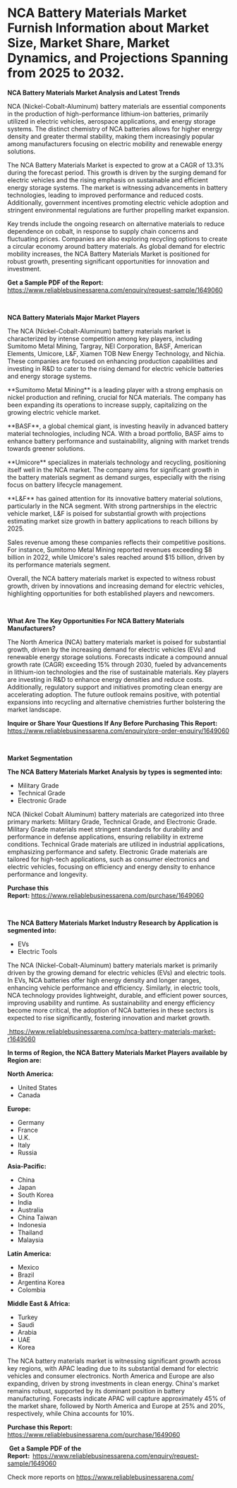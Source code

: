 <p><h1>NCA Battery Materials Market Furnish Information about Market Size, Market Share, Market Dynamics, and Projections Spanning from 2025 to 2032.</h1></p><p><strong>NCA Battery Materials Market Analysis and Latest Trends</strong></p>
<p><p>NCA (Nickel-Cobalt-Aluminum) battery materials are essential components in the production of high-performance lithium-ion batteries, primarily utilized in electric vehicles, aerospace applications, and energy storage systems. The distinct chemistry of NCA batteries allows for higher energy density and greater thermal stability, making them increasingly popular among manufacturers focusing on electric mobility and renewable energy solutions.</p><p>The NCA Battery Materials Market is expected to grow at a CAGR of 13.3% during the forecast period. This growth is driven by the surging demand for electric vehicles and the rising emphasis on sustainable and efficient energy storage systems. The market is witnessing advancements in battery technologies, leading to improved performance and reduced costs. Additionally, government incentives promoting electric vehicle adoption and stringent environmental regulations are further propelling market expansion.</p><p>Key trends include the ongoing research on alternative materials to reduce dependence on cobalt, in response to supply chain concerns and fluctuating prices. Companies are also exploring recycling options to create a circular economy around battery materials. As global demand for electric mobility increases, the NCA Battery Materials Market is positioned for robust growth, presenting significant opportunities for innovation and investment.</p></p>
<p><strong>Get a Sample PDF of the Report:&nbsp;</strong> <a href="https://www.reliablebusinessarena.com/enquiry/request-sample/1649060?utm_campaign=3534&utm_medium=2&utm_source=Github&utm_content=ia&utm_term=26032025&utm_id=nca-battery-materials">https://www.reliablebusinessarena.com/enquiry/request-sample/1649060</a></p>
<p>&nbsp;</p>
<p><strong>NCA Battery Materials Major Market Players</strong></p>
<p><p>The NCA (Nickel-Cobalt-Aluminum) battery materials market is characterized by intense competition among key players, including Sumitomo Metal Mining, Targray, NEI Corporation, BASF, American Elements, Umicore, L&F, Xiamen TOB New Energy Technology, and Nichia. These companies are focused on enhancing production capabilities and investing in R&D to cater to the rising demand for electric vehicle batteries and energy storage systems.</p><p>**Sumitomo Metal Mining** is a leading player with a strong emphasis on nickel production and refining, crucial for NCA materials. The company has been expanding its operations to increase supply, capitalizing on the growing electric vehicle market.</p><p>**BASF**, a global chemical giant, is investing heavily in advanced battery material technologies, including NCA. With a broad portfolio, BASF aims to enhance battery performance and sustainability, aligning with market trends towards greener solutions.</p><p>**Umicore** specializes in materials technology and recycling, positioning itself well in the NCA market. The company aims for significant growth in the battery materials segment as demand surges, especially with the rising focus on battery lifecycle management.</p><p>**L&F** has gained attention for its innovative battery material solutions, particularly in the NCA segment. With strong partnerships in the electric vehicle market, L&F is poised for substantial growth with projections estimating market size growth in battery applications to reach billions by 2025.</p><p>Sales revenue among these companies reflects their competitive positions. For instance, Sumitomo Metal Mining reported revenues exceeding $8 billion in 2022, while Umicore's sales reached around $15 billion, driven by its performance materials segment.</p><p>Overall, the NCA battery materials market is expected to witness robust growth, driven by innovations and increasing demand for electric vehicles, highlighting opportunities for both established players and newcomers.</p></p>
<p>&nbsp;</p>
<p><strong>What Are The Key Opportunities For NCA Battery Materials Manufacturers?</strong></p>
<p><p>The North America (NCA) battery materials market is poised for substantial growth, driven by the increasing demand for electric vehicles (EVs) and renewable energy storage solutions. Forecasts indicate a compound annual growth rate (CAGR) exceeding 15% through 2030, fueled by advancements in lithium-ion technologies and the rise of sustainable materials. Key players are investing in R&D to enhance energy densities and reduce costs. Additionally, regulatory support and initiatives promoting clean energy are accelerating adoption. The future outlook remains positive, with potential expansions into recycling and alternative chemistries further bolstering the market landscape.</p></p>
<p><strong>Inquire or Share Your Questions If Any Before Purchasing This Report:</strong> <a href="https://www.reliablebusinessarena.com/enquiry/pre-order-enquiry/1649060?utm_campaign=3534&utm_medium=2&utm_source=Github&utm_content=ia&utm_term=26032025&utm_id=nca-battery-materials">https://www.reliablebusinessarena.com/enquiry/pre-order-enquiry/1649060</a></p>
<p>&nbsp;</p>
<p><strong>Market Segmentation</strong></p>
<p><strong>The NCA Battery Materials Market Analysis by types is segmented into:</strong></p>
<p><ul><li>Military Grade</li><li>Technical Grade</li><li>Electronic Grade</li></ul></p>
<p><p>NCA (Nickel Cobalt Aluminum) battery materials are categorized into three primary markets: Military Grade, Technical Grade, and Electronic Grade. Military Grade materials meet stringent standards for durability and performance in defense applications, ensuring reliability in extreme conditions. Technical Grade materials are utilized in industrial applications, emphasizing performance and safety. Electronic Grade materials are tailored for high-tech applications, such as consumer electronics and electric vehicles, focusing on efficiency and energy density to enhance performance and longevity.</p></p>
<p><strong>Purchase this Report:&nbsp;</strong><a href="https://www.reliablebusinessarena.com/purchase/1649060?utm_campaign=3534&utm_medium=2&utm_source=Github&utm_content=ia&utm_term=26032025&utm_id=nca-battery-materials">https://www.reliablebusinessarena.com/purchase/1649060</a></p>
<p>&nbsp;</p>
<p><strong>The NCA Battery Materials Market Industry Research by Application is segmented into:</strong></p>
<p><ul><li>EVs</li><li>Electric Tools</li></ul></p>
<p><p>The NCA (Nickel-Cobalt-Aluminum) battery materials market is primarily driven by the growing demand for electric vehicles (EVs) and electric tools. In EVs, NCA batteries offer high energy density and longer ranges, enhancing vehicle performance and efficiency. Similarly, in electric tools, NCA technology provides lightweight, durable, and efficient power sources, improving usability and runtime. As sustainability and energy efficiency become more critical, the adoption of NCA batteries in these sectors is expected to rise significantly, fostering innovation and market growth.</p></p>
<p><a href="https://www.reliablebusinessarena.com/nca-battery-materials-market-r1649060?utm_campaign=3534&utm_medium=2&utm_source=Github&utm_content=ia&utm_term=26032025&utm_id=nca-battery-materials">&nbsp;https://www.reliablebusinessarena.com/nca-battery-materials-market-r1649060</a></p>
<p><strong>In terms of Region, the NCA Battery Materials Market Players available by Region are:</strong></p>
<p>
    <p> <strong> North America: </strong>
        <ul>
            <li>United States</li>
            <li>Canada</li>
        </ul>
        </p> 
    <p> <strong> Europe: </strong>
        <ul>
            <li>Germany</li>
            <li>France</li>
            <li>U.K.</li>
            <li>Italy</li>
            <li>Russia</li>
        </ul>
        </p> 
    <p> <strong> Asia-Pacific: </strong>
        <ul>
            <li>China</li>
            <li>Japan</li>
            <li>South Korea</li>
            <li>India</li>
            <li>Australia</li>
            <li>China Taiwan</li>
            <li>Indonesia</li>
            <li>Thailand</li>
            <li>Malaysia</li>
        </ul>
        </p> 
    <p> <strong> Latin America: </strong>
        <ul>
            <li>Mexico</li>
            <li>Brazil</li>
            <li>Argentina Korea</li>
            <li>Colombia</li>
        </ul>
        </p> 
    <p> <strong> Middle East & Africa: </strong>
        <ul>
            <li>Turkey</li>
            <li>Saudi</li>
            <li>Arabia</li>
            <li>UAE</li>
            <li>Korea</li>
        </ul>
    </p>
    </p>
<p><p>The NCA battery materials market is witnessing significant growth across key regions, with APAC leading due to its substantial demand for electric vehicles and consumer electronics. North America and Europe are also expanding, driven by strong investments in clean energy. China's market remains robust, supported by its dominant position in battery manufacturing. Forecasts indicate APAC will capture approximately 45% of the market share, followed by North America and Europe at 25% and 20%, respectively, while China accounts for 10%.</p></p>
<p><strong>Purchase this Report: </strong><a href="https://www.reliablebusinessarena.com/purchase/1649060?utm_campaign=3534&utm_medium=2&utm_source=Github&utm_content=ia&utm_term=26032025&utm_id=nca-battery-materials">https://www.reliablebusinessarena.com/purchase/1649060</a></p>
<p>&nbsp;<strong>Get a Sample PDF of the Report:&nbsp;&nbsp;</strong><a href="https://www.reliablebusinessarena.com/enquiry/request-sample/1649060?utm_campaign=3534&utm_medium=2&utm_source=Github&utm_content=ia&utm_term=26032025&utm_id=nca-battery-materials">https://www.reliablebusinessarena.com/enquiry/request-sample/1649060</a></p>
<p><strong></strong></p>
<p>Check more reports on <a href="https://www.reliablebusinessarena.com/?utm_campaign=3534&utm_medium=2&utm_source=Github&utm_content=ia&utm_term=26032025&utm_id=nca-battery-materials">https://www.reliablebusinessarena.com/</a></p>